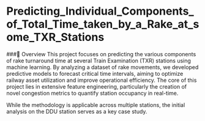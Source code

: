 # Predicting_Individual_Components_of_Total_Time_taken_by_a_Rake_at_some_TXR_Stations

###📜 Overview
This project focuses on predicting the various components of rake turnaround time at several Train Examination (TXR) stations using machine learning. By analyzing a dataset of rake movements, we developed predictive models to forecast critical time intervals, aiming to optimize railway asset utilization and improve operational efficiency. The core of this project lies in extensive feature engineering, particularly the creation of novel congestion metrics to quantify station occupancy in real-time.

While the methodology is applicable across multiple stations, the initial analysis on the DDU station serves as a key case study.
